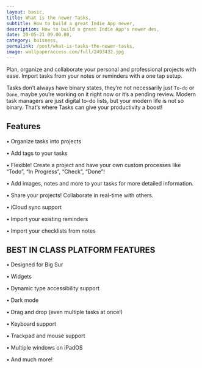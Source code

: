 ```yaml
---
layout: basic,
title: What is the newer Tasks,
subtitle: How to build a great Indie App newer,
description: How to build a great Indie App's newer des,
date: 20-05-21 09.00.00,
category: buisness,
permalink: /post/what-is-tasks-the-newer-tasks,
image: wallpaperaccess.com/full/2493432.jpg
---
```


Plan, organize and collaborate your personal and professional projects with ease. Import tasks from your notes or reminders with a one tap setup.

Tasks don’t always have binary states, they’re not necessarily just `To-do` or `Done`, maybe you’re working on it right now or it’s a pending review. Modern task managers are just digital to-do lists, but your modern life is not so binary. That’s where Tasks can give your productivity a boost!

## Features

• Organize tasks into projects

• Add tags to your tasks

• Flexible! Create a project and have your own custom processes like “Todo”, “In Progress”, “Check”, “Done”!

• Add images, notes and more to your tasks for more detailed information.

• Share your projects! Collaborate in real-time with others.

• iCloud sync support

• Import your existing reminders

• Import your checklists from notes

## BEST IN CLASS PLATFORM FEATURES

• Designed for Big Sur

• Widgets

• Dynamic type accessibility support

• Dark mode

• Drag and drop (even multiple tasks at once!)

• Keyboard support

• Trackpad and mouse support

• Multiple windows on iPadOS

• And much more!
